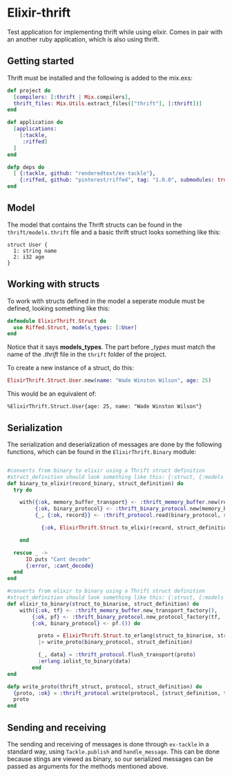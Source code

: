 # Elixir-thrift

Test application for implementing thrift while using elixir. Comes in pair with an another ruby application, which is also using thrift.

## Getting started

Thrift must be installed and the following is added to the mix.exs:
```elixir
def project do
  [compilers: [:thrift | Mix.compilers],
  thrift_files: Mix.Utils.extract_files(["thrift"], [:thrift])]
end

def application do
  [applications:
    [:tackle,
     :riffed]
  ]
end

defp deps do
  [ {:tackle, github: "renderedtext/ex-tackle"},
    {:riffed, github: "pinterest/riffed", tag: "1.0.0", submodules: true} ]
end
```

## Model

The model that contains the Thrift structs can be found in the ```thrift/models.thrift``` file and a basic thrift struct looks something like this:

```thrift
struct User {
  1: string name
  2: i32 age
}
```

## Working with structs

To work with structs defined in the model a seperate module must be defined, looking something like this:

```elixir
defmodule ElixirThrift.Struct do
  use Riffed.Struct, models_types: [:User]
end
```

Notice that it says **models_types**. The part before *_types* must match the name of the *.thrift* file in the ```thrift``` folder of the project.

To create a new instance of a struct, do this:
```elixir
ElixirThrift.Struct.User.new(name: "Wade Winston Wilson", age: 25)
```
This would be an equivalent of:
```
%ElixirThrift.Struct.User{age: 25, name: "Wade Winston Wilson"}
```


## Serialization

The serialization and deserialization of messages are done by the following functions, which can be found in the ```ElixirThrift.Binary``` module:

```elixir

#converts from binary to elixir using a Thrift struct definition
#struct_definition should look something like this: {:struct, {:models_types, :User}}
def binary_to_elixir(record_binary, struct_definition) do
  try do

    with({:ok, memory_buffer_transport} <- :thrift_memory_buffer.new(record_binary),
         {:ok, binary_protocol} <- :thrift_binary_protocol.new(memory_buffer_transport),
         {_, {:ok, record}} <- :thrift_protocol.read(binary_protocol, struct_definition)) do

           {:ok, ElixirThrift.Struct.to_elixir(record, struct_definition)}

    end

  rescue _ ->
      IO.puts "Cant decode"
      {:error, :cant_decode}
  end
end

#converts from elixir to binary using a Thrift struct definition
#struct_definition should look something like this: {:struct, {:models_types, :User}}
def elixir_to_binary(struct_to_binarise, struct_definition) do
    with({:ok, tf} <- :thrift_memory_buffer.new_transport_factory(),
        {:ok, pf} <- :thrift_binary_protocol.new_protocol_factory(tf, []),
        {:ok, binary_protocol} <- pf.()) do

          proto = ElixirThrift.Struct.to_erlang(struct_to_binarise, struct_definition)
          |> write_proto(binary_protocol, struct_definition)

          {_, data} = :thrift_protocol.flush_transport(proto)
          :erlang.iolist_to_binary(data)
        end
end

defp write_proto(thrift_struct, protocol, struct_definition) do
  {proto, :ok} = :thrift_protocol.write(protocol, {struct_definition, thrift_struct})
  proto
end

```

## Sending and receiving

The sending and receiving of messages is done through ```ex-tackle``` in a standard way, using ```Tackle.publish``` and ```handle_message```. This can be done because stings are viewed as binary, so our serialized messages can be passed as arguments for the methods mentioned above.
